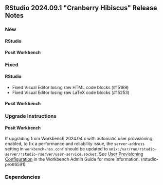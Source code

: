## RStudio 2024.09.1 "Cranberry Hibiscus" Release Notes

### New

#### RStudio

#### Posit Workbench

### Fixed

#### RStudio

- Fixed Visual Editor losing raw HTML code blocks (#15189)
- Fixed Visual Editor losing raw LaTeX code blocks (#15253)

#### Posit Workbench

### Upgrade Instructions

#### Posit Workbench

If upgrading from Workbench 2024.04.x with automatic user provisioning enabled, to fix a performance and reliability issue, the `server-address` setting in `workbench-nss.conf` should be updated to `unix:/var/run/rstudio-server/rstudio-rserver/user-service.socket`. See [User Provisioning Configuration](https://docs.posit.co/ide/server-pro/user_provisioning/configuration.html) in the Workbench Admin Guide for more information. (rstudio-pro#6591)

### Dependencies
